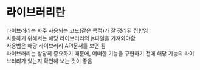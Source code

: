 # 라이브러리란
라이브러리는 자주 사용되는 코드(같은 목적)가 잘 정리된 집합임   
사용하기 위해서는 해당 라이브러리의 js파일을 가져와야함   
사용법은 해당 라이브러리 API문서를 보면 됨   
라이브러리는 상당히 중요하기 때문에, 어떠한 기능을 구현하기 전에 해당 기능의 라이브러리가 있는지 확인해 보는 것이 좋음
